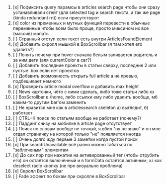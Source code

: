 1. [x] Пофиксить query парамсы в articles search page чтобы они сразу устанавливали стейт (для selected tag и search текста, а так же page (kinda redundant rn)) если присутствуют
2. [x] color из пременных и мутных функций перевести в обычные переменные чтобы всем было проще, просто миксином их все (массив) мапать
3. [ ] Странный отступ если текст есть внутри ArticlesFoundElement
4. [x] Добавить скролл мышкой в BoxScrollbar (я там хотел его удалить?)
5. [ ] Понять почему при hover сначала белым заливается родитель и за ним дети (аля currentColor в свг?)
6. [ ] Добавить последние проекты в статьи сверху, последние 2 или пустые .box если нет проектов
7. [ ] Добавить возможность открыть full article а не превью, подбешивает немного
8. [x] Проверить article modal overflow и добавить max height
9. [ ] News карточки, чёто с ними сделать, либо тоже статьи либо хз
10. [ ] BoxScrollbar в /home, либо ссылки ему либо удалить вообще, мб каким-то другим bar'ом заменить
11. [ ] Не нравится мне как в articlessearch skeleton а) выглядит, б) работает
12. [ ] CTRL+K поиск по статьям вообще не работает (почему?)
13. [ ] Паддинг снизу на мобилке в article page отсутствует
14. [ ] Поиск по словам вообще не точный, я вбил "ну не знаю" и он мне отдал страничку на которой только "не" появляется иногда
15. [ ] Очень долго жду первые 3 заметки когда пустой поиск
16. [x] При searchUnavailable всё равно можно табаться по "заблоченым" элементам
17. [x] До сих пор при нажатии на активированный тег (чтобы отрубить его) он остаётся включённый и в formData остаётся активным, хз как deselect radio кнопку (не про визуально проблема)
18. [x] Скролл BoxScrollbar
19. [ ] Fade эффект по бокам при скролле в BoxScrollbar
